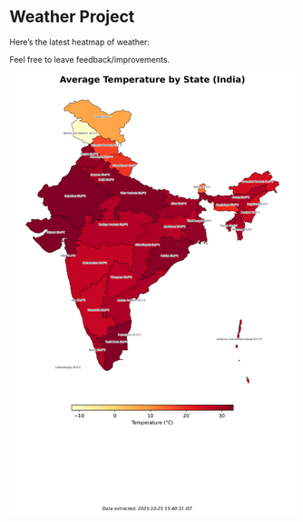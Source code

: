 # Weather Project

Here’s the latest heatmap of weather:

Feel free to leave feedback/improvements.

![India Heatmap](docs/assets/india_heatmap.png?v=FCA21A)
